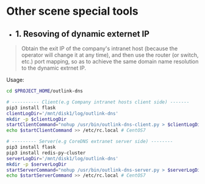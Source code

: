 # Other scene special tools

- ## 1. Resoving of dynamic externet IP

> Obtain the exit IP of the company's intranet host (because the operator will change it at any time), and then use the router (or switch, etc.) port mapping, so as to achieve the same domain name resolution to the dynamic extrnet IP.

Usage:

```bash
cd $PROJECT_HOME/outlink-dns

# ---------- Client(e.g Company intranet hosts client side) -------
pip3 install flask
clientLogDir='/mnt/disk1/log/outlink-dns'
mkdir -p $clientLogDir
startClientCommand="nohup /usr/bin/outlink-dns-client.py > $clientLogDir/client.out 2>&1 &"
echo $startClientCommand >> /etc/rc.local # CentOS7

# --------- Server(e.g CoreDNS extranet server side) --------
pip3 install flask
pip3 install redis-py-cluster
serverLogDir='/mnt/disk1/log/outlink-dns'
mkdir -p $serverLogDir
startServerCommand="nohup /usr/bin/outlink-dns-server.py > $serverLogDir/server.out 2>&1 &"
echo $startServerCommand >> /etc/rc.local # CentOS7
```
